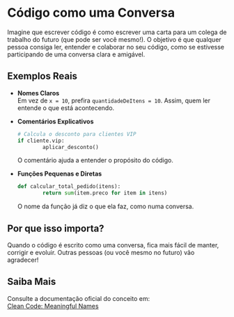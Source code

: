 # Código como uma Conversa

Imagine que escrever código é como escrever uma carta para um colega de trabalho do futuro (que pode ser você mesmo!). O objetivo é que qualquer pessoa consiga ler, entender e colaborar no seu código, como se estivesse participando de uma conversa clara e amigável.

## Exemplos Reais

- **Nomes Claros**  
    Em vez de `x = 10`, prefira `quantidadeDeItens = 10`. Assim, quem ler entende o que está acontecendo.

- **Comentários Explicativos**  
    ```python
    # Calcula o desconto para clientes VIP
    if cliente.vip:
            aplicar_desconto()
    ```
    O comentário ajuda a entender o propósito do código.

- **Funções Pequenas e Diretas**  
    ```python
    def calcular_total_pedido(itens):
            return sum(item.preco for item in itens)
    ```
    O nome da função já diz o que ela faz, como numa conversa.

## Por que isso importa?

Quando o código é escrito como uma conversa, fica mais fácil de manter, corrigir e evoluir. Outras pessoas (ou você mesmo no futuro) vão agradecer!

## Saiba Mais

Consulte a documentação oficial do conceito em:  
[Clean Code: Meaningful Names](https://github.com/ryanmcdermott/clean-code-javascript#meaningful-names)
